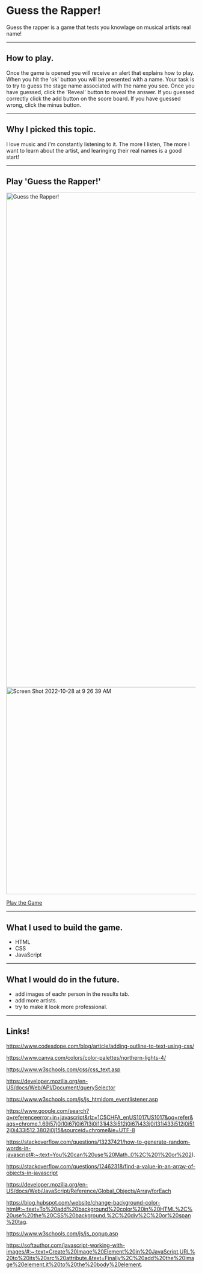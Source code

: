 # Guess the Rapper!
Guess the rapper is a game that tests you knowlage on musical artists real name!

-----
## How to play. 

Once the game is opened you will receive an alert that explains how to play. When you hit the 'ok' button you will be presented with a name. Your task is to try to guess the stage name associated with the name you see. Once you have guessed, click the 'Reveal' button to reveal the answer. If you guessed correctly click the add button on the score board. If you have guessed wrong, click the minus button.

---

## Why I picked this topic.

I love music and i'm constantly listening to it. The more I listen, The more I want to learn about the artist, and learinging their real names is a good start!

---


## Play 'Guess the Rapper!'

<img width="1311" alt="Guess the Rapper!" src="https://user-images.githubusercontent.com/114092414/198393309-6d02fd9a-b2df-48e4-afc1-a70372067ec4.png">
<img width="549" alt="Screen Shot 2022-10-28 at 9 26 39 AM" src="https://user-images.githubusercontent.com/114092414/198609788-505b4e7e-41ad-4e4b-a15d-536cf2c4cc25.png">

[Play the Game](https://jay123son.github.io/project-one/)

----

## What I used to build the game.

* HTML
* CSS
* JavaScript

----

## What I would do in the future.

* add images of eachr person in the results tab.
* add more artists.
* try to make it look  more professional.


----

## Links!


https://www.codesdope.com/blog/article/adding-outline-to-text-using-css/

https://www.canva.com/colors/color-palettes/northern-lights-4/

https://www.w3schools.com/css/css_text.asp

https://developer.mozilla.org/en-US/docs/Web/API/Document/querySelector

https://www.w3schools.com/js/js_htmldom_eventlistener.asp

https://www.google.com/search?q=referenceerror+in+javascript&rlz=1C5CHFA_enUS1017US1017&oq=refer&aqs=chrome.1.69i57j0i10i67j0i67l3j0i131i433i512j0i67i433j0i131i433i512j0i512j0i433i512.3802j0j15&sourceid=chrome&ie=UTF-8

https://stackoverflow.com/questions/13237421/how-to-generate-random-words-in-javascript#:~:text=You%20can%20use%20Math.,0%2C%201%20or%202).

https://stackoverflow.com/questions/12462318/find-a-value-in-an-array-of-objects-in-javascript

https://developer.mozilla.org/en-US/docs/Web/JavaScript/Reference/Global_Objects/Array/forEach

https://blog.hubspot.com/website/change-background-color-html#:~:text=To%20add%20background%20color%20in%20HTML%2C%20use%20the%20CSS%20background,%2C%20div%2C%20or%20span%20tag.

https://www.w3schools.com/js/js_popup.asp

https://softauthor.com/javascript-working-with-images/#:~:text=Create%20Image%20Element%20in%20JavaScript,URL%20to%20its%20src%20attribute.&text=Finally%2C%20add%20the%20image%20element,it%20to%20the%20body%20element.


